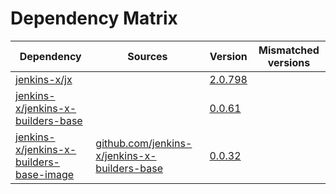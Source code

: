 # Dependency Matrix

Dependency | Sources | Version | Mismatched versions
---------- | ------- | ------- | -------------------
[jenkins-x/jx](https://github.com/jenkins-x/jx.git) |  | [2.0.798](https://github.com/jenkins-x/jx/releases/tag/v2.0.798) | 
[jenkins-x/jenkins-x-builders-base](https://github.com/jenkins-x/jenkins-x-builders-base.git) |  | [0.0.61](https://github.com/jenkins-x/jenkins-x-builders-base/releases/tag/v0.0.61) | 
[jenkins-x/jenkins-x-builders-base-image](https://github.com/jenkins-x/jenkins-x-builders-base-image) | [github.com/jenkins-x/jenkins-x-builders-base](https://github.com/jenkins-x/jenkins-x-builders-base.git) | [0.0.32]() | 
